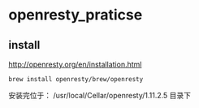# openresty_praticse

## install
http://openresty.org/en/installation.html
```
brew install openresty/brew/openresty
```
安装完位于： /usr/local/Cellar/openresty/1.11.2.5 目录下